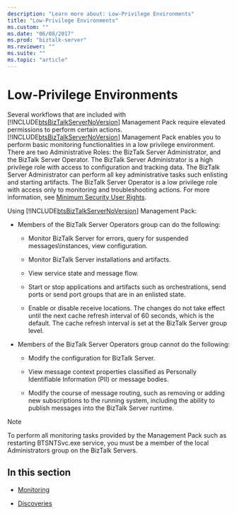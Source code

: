 ```yaml
---
description: "Learn more about: Low-Privilege Environments"
title: "Low-Privilege Environments"
ms.custom: ""
ms.date: "06/08/2017"
ms.prod: "biztalk-server"
ms.reviewer: ""
ms.suite: ""
ms.topic: "article"
---
```

# Low-Privilege Environments
Several workflows that are included with [!INCLUDE[btsBizTalkServerNoVersion](../includes/btsbiztalkservernoversion-md.md)] Management Pack require elevated permissions to perform certain actions. [!INCLUDE[btsBizTalkServerNoVersion](../includes/btsbiztalkservernoversion-md.md)] Management Pack enables you to perform basic monitoring functionalities in a low privilege environment. There are two Administrative Roles: the BizTalk Server Administrator, and the BizTalk Server Operator. The BizTalk Server Administrator is a high privilege role with access to configuration and tracking data. The BizTalk Server Administrator can perform all key administrative tasks such enlisting and starting artifacts. The BizTalk Server Operator is a low privilege role with access only to monitoring and troubleshooting actions. For more information, see [Minimum Security User Rights](https://technet.microsoft.com/library/aa559845\(BTS.80\).aspx).  
  
 Using [!INCLUDE[btsBizTalkServerNoVersion](../includes/btsbiztalkservernoversion-md.md)] Management Pack:  
  
-   Members of the BizTalk Server Operators group can do the following:  
  
    -   Monitor BizTalk Server for errors, query for suspended messages\instances, view configuration.  
  
    -   Monitor BizTalk Server installations and artifacts.  
  
    -   View service state and message flow.  
  
    -   Start or stop applications and artifacts such as orchestrations, send ports or send port groups that are in an enlisted state.  
  
    -   Enable or disable receive locations. The changes do not take effect until the next cache refresh interval of 60 seconds, which is the default. The cache refresh interval is set at the BizTalk Server group level.  
  
-   Members of the BizTalk Server Operators group cannot do the following:  
  
    -   Modify the configuration for BizTalk Server.  
  
    -   View message context properties classified as Personally Identifiable Information (PII) or message bodies.  
  
    -   Modify the course of message routing, such as removing or adding new subscriptions to the running system, including the ability to publish messages into the BizTalk Server runtime.  
  
> [!NOTE]  
>  To perform all monitoring tasks provided by the Management Pack such as restarting BTSNTSvc.exe service, you must be a member of the local Administrators group on the BizTalk Servers.  
  
## In this section  
  
-   [Monitoring](../technical-guides/monitoring.md)  
  
-   [Discoveries](../technical-guides/discoveries.md)
